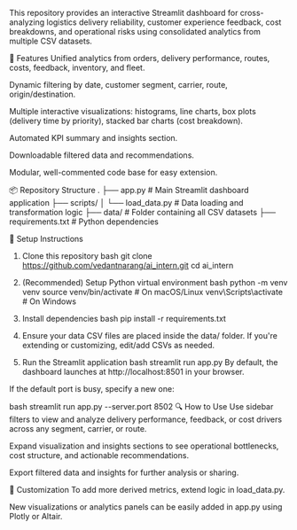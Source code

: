 This repository provides an interactive Streamlit dashboard for cross-analyzing logistics delivery reliability, customer experience feedback, cost breakdowns, and operational risks using consolidated analytics from multiple CSV datasets.

🚀 Features
Unified analytics from orders, delivery performance, routes, costs, feedback, inventory, and fleet.

Dynamic filtering by date, customer segment, carrier, route, origin/destination.

Multiple interactive visualizations: histograms, line charts, box plots (delivery time by priority), stacked bar charts (cost breakdown).

Automated KPI summary and insights section.

Downloadable filtered data and recommendations.

Modular, well-commented code base for easy extension.

📦 Repository Structure
.
├── app.py # Main Streamlit dashboard application
├── scripts/
│ └── load_data.py # Data loading and transformation logic
├── data/ # Folder containing all CSV datasets
├── requirements.txt # Python dependencies

📓 Setup Instructions

1. Clone this repository
   bash
   git clone https://github.com/vedantnarang/ai_intern.git
   cd ai_intern
2. (Recommended) Setup Python virtual environment
   bash
   python -m venv venv
   source venv/bin/activate # On macOS/Linux
   venv\Scripts\activate # On Windows
3. Install dependencies
   bash
   pip install -r requirements.txt
4. Ensure your data CSV files are placed inside the data/ folder.
   If you're extending or customizing, edit/add CSVs as needed.

5. Run the Streamlit application
   bash
   streamlit run app.py
   By default, the dashboard launches at http://localhost:8501 in your browser.

If the default port is busy, specify a new one:

bash
streamlit run app.py --server.port 8502
🔍 How to Use
Use sidebar filters to view and analyze delivery performance, feedback, or cost drivers across any segment, carrier, or route.

Expand visualization and insights sections to see operational bottlenecks, cost structure, and actionable recommendations.

Export filtered data and insights for further analysis or sharing.

📝 Customization
To add more derived metrics, extend logic in load_data.py.

New visualizations or analytics panels can be easily added in app.py using Plotly or Altair.
